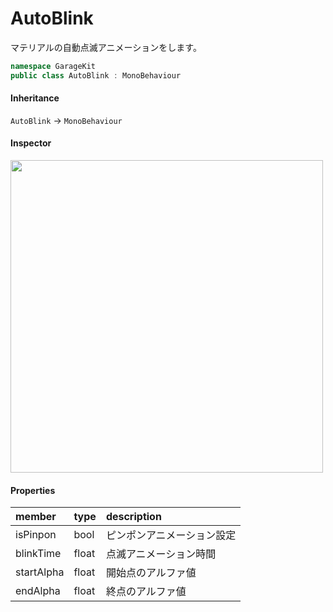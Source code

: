 # AutoBlink

マテリアルの自動点滅アニメーションをします。

```csharp
namespace GarageKit
public class AutoBlink : MonoBehaviour
```

#### Inheritance

`AutoBlink` -> `MonoBehaviour`

#### Inspector

<img src="~/image/script_reference/autoblink_inspector.png" width="500px"/>

#### Properties

|member|type|description|
|:--|:--|:--|
|isPinpon|bool|ピンポンアニメーション設定|
|blinkTime|float|点滅アニメーション時間|
|startAlpha|float|開始点のアルファ値|
|endAlpha|float|終点のアルファ値|
